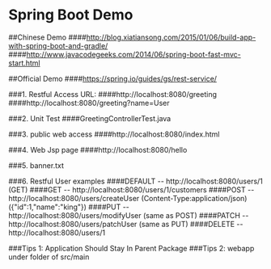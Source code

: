 # Spring Boot Demo

##Chinese Demo
####http://blog.xiatiansong.com/2015/01/06/build-app-with-spring-boot-and-gradle/
####http://www.javacodegeeks.com/2014/06/spring-boot-fast-mvc-start.html

##Official Demo
####https://spring.io/guides/gs/rest-service/

###1. Restful Access URL:
####http://localhost:8080/greeting
####http://localhost:8080/greeting?name=User

###2. Unit Test
####GreetingControllerTest.java

###3. public web access
####http://localhost:8080/index.html

###4. Web Jsp page
####http://localhost:8080/hello

###5. banner.txt

###6. Restful User examples
####DEFAULT -- http://localhost:8080/users/1 (GET)
####GET     -- http://localhost:8080/users/1/customers
####POST    -- http://localhost:8080/users/createUser (Content-Type:application/json) ({"id":1,"name":"king"}) 
####PUT     -- http://localhost:8080/users/modifyUser (same as POST)
####PATCH   -- http://localhost:8080/users/patchUser (same as PUT)
####DELETE  -- http://localhost:8080/users/1

###Tips 1: Application Should Stay In Parent Package
###Tips 2: webapp under folder of src/main